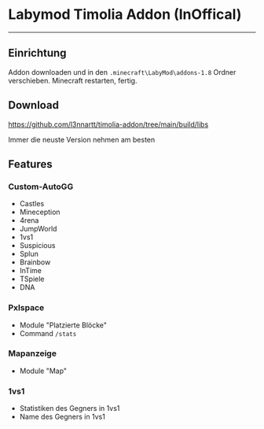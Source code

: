 # Labymod Timolia Addon (InOffical)

---

## Einrichtung

Addon downloaden und in den ``.minecraft\LabyMod\addons-1.8`` Ordner verschieben.
Minecraft restarten, fertig.

## Download

https://github.com/l3nnartt/timolia-addon/tree/main/build/libs

Immer die neuste Version nehmen am besten

## Features

### Custom-AutoGG
- Castles
- Mineception
- 4rena
- JumpWorld
- 1vs1
- Suspicious
- Splun
- Brainbow
- InTime
- TSpiele
- DNA

### Pxlspace
- Module "Platzierte Blöcke"
- Command ``/stats``
 
### Mapanzeige
- Module "Map"

### 1vs1
- Statistiken des Gegners in 1vs1
- Name des Gegners in 1vs1
